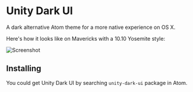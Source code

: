 # Unity Dark UI

A dark alternative Atom theme for a more native experience on OS X.

Here's how it looks like on Mavericks with a 10.10 Yosemite style:

![Screenshot](https://cloud.githubusercontent.com/assets/1512231/7736073/148e8f3c-ff74-11e4-93b9-7427f10caf55.png)


## Installing

You could get Unity Dark UI by searching `unity-dark-ui` package in Atom.

